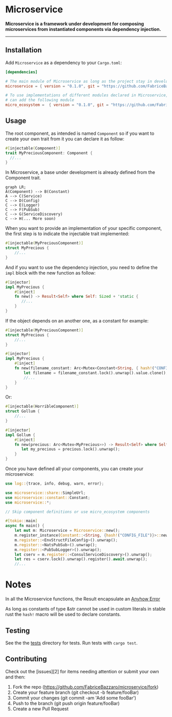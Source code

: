 # Microservice

**Microservice is a framework under development for composing microservices from
instantiated components via dependency injection.**

---

## Installation

Add `Microservice` as a dependency to your `Cargo.toml`:
```toml
[dependencies]

# The main module of Microservice as long as the project stay in development
microservice = { version = "0.1.0", git = "https://github.com/FabriceBazzaro/microservice.git" }

# To use implementations of different modules declared in Microservice, you
# can add the following module
micro_ecosystem =  { version = "0.1.0", git = "https://github.com/FabriceBazzaro/micro_ecosystem.git" }
```

## Usage

The root component, as intended is named `Component` so if you want to create
your own trait from it you can declare it as follow:
```rust
#[injectable(Component)]
trait MyPreciousComponent: Component {
  //...
}
```

In Microservice, a base under development is already defined from the Component
trait.

```mermaid
graph LR;
A(Component) --> B(Constant)
A --> C(Service)
C --> D(Config)
C --> E(Logger)
C --> F(PubSub)
C --> G(ServiceDiscovery)
C --> H(... More soon)
```

When you want to provide an implementation of your specific component, the first
step is to indicate the injectable trait implemented:

```rust
#[injectable(MyPreciousComponent)]
struct MyPrecious {
    //...
}
```

And if you want to use the dependency injection, you need to define the `impl`
block with the new function as follow:

```rust
#[injector]
impl MyPrecious {
    #[inject]
    fn new() -> Result<Self> where Self: Sized + 'static {
       //...
    }
}
```

If the object depends on an another one, as a constant for example:
```rust
#[injectable(MyPreciousComponent)]
struct MyPrecious {
    //...
}

#[injector]
impl MyPrecious {
    #[inject]
    fn new(filename_constant: Arc<Mutex<Constant<String, { hash!("CONFIG_FILE") }>>>) -> Result<Self> where Self: Sized + 'static {
        let filename = filename_constant.lock().unwrap().value.clone();
        //...
    }
}
```

Or:
```rust
#[injectable(HorribleComponent)]
struct Gollum {
    //...
}

#[injector]
impl Gollum {
    #[inject]
    fn new(precious: Arc<Mutex<MyPrecious>>) -> Result<Self> where Self: Sized + 'static {
       let my_precious = precious.lock().unwrap();
    }
}
```

Once you have defined all your components, you can create your microservice:

```rust
use log::{trace, info, debug, warn, error};

use microservice::share::SimpleUrl;
use microservice::constant::Constant;
use microservice::*;

// Skip component definitions or use micro_ecosystem components

#[tokio::main]
async fn main() {
    let mut m: Microservice = Microservice::new();
    m.register_instance(Constant::<String, {hash!("CONFIG_FILE")}>::new("./config.yaml".into()));
    m.register::<EnvStructFileConfig>().unwrap();
    m.register::<NatsPubSub>().unwrap();
    m.register::<PubSubLogger>().unwrap();
    let cserv = m.register::<ConsulServiceDiscovery>().unwrap();
    let res = cserv.lock().unwrap().register().await.unwrap();
    //...
```

# Notes

In all the Microservice functions, the Result encapsulate an [Anyhow Error](https://github.com/dtolnay/anyhow)

As long as constants of type &str cannot be used in custom literals in stable
rust the `hash!` macro will be used to declare constants.


## Testing

See the the [tests](tests) directory for tests. Run tests with `cargo test`.

## Contributing

Check out the [issues][2] for items needing attention or submit your own and
then:

1. Fork the repo (https://github.com/FabriceBazzaro/microservice/fork)
2. Create your feature branch (git checkout -b feature/fooBar)
3. Commit your changes (git commit -am 'Add some fooBar')
4. Push to the branch (git push origin feature/fooBar)
5. Create a new Pull Request

